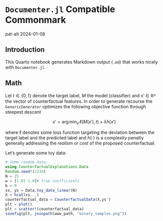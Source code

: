 # `Documenter.jl` Compatible Commonmark

pat-alt
2024-01-08

## Introduction

This Quarto notebook generates Markdown output (`.md`) that works nicely with `Documenter.jl`.

## Math

Let $t\in\{0,1\}$ denote the target label, $M$ the model (classifier) and x′ ∈ ℝᴰ the vector of counterfactual features. In order to generate recourse the `GenericGenerator` optimizes the following objective function through steepest descent

``` math
x\prime = \arg \min_{x\prime}  \ell(M(x\prime),t) + \lambda h(x\prime)
```

where $\ell$ denotes some loss function targeting the deviation between the target label and the predicted label and $h(\cdot)$ is a complexity penalty generally addressing the *realism* or *cost* of the proposed counterfactual.

Let’s generate some toy data:

``` julia
# Some random data:
using CounterfactualExplanations.Data
Random.seed!(1234)
N = 25
w = [1.01 1.0]# true coefficients
b = 0
xs, ys = Data.toy_data_linear(N)
X = hcat(xs...)
counterfactual_data = CounterfactualData(X,ys')
plt = plot()
plt = scatter!(counterfactual_data)
savefig(plt, joinpath(www_path, "binary_samples.png"))
```
